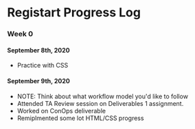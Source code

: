 # Registart Progress Log

### Week 0
#### September 8th, 2020
 - Practice with CSS

#### September 9th, 2020
 - NOTE: Think about what workflow model you'd like to follow 
 - Attended TA Review session on Deliverables 1 assignment. 
 - Worked on ConOps deliverable
 - Remiplmented some lot HTML/CSS progress
